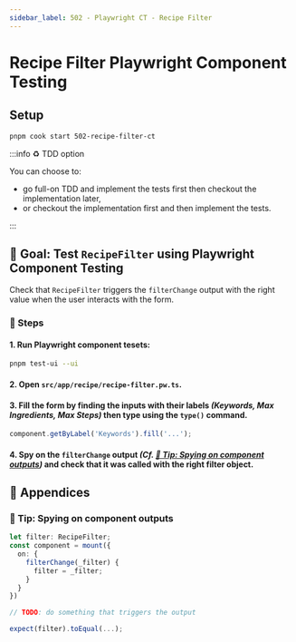 ```yaml
---
sidebar_label: 502 - Playwright CT - Recipe Filter
---
```


# Recipe Filter Playwright Component Testing

## Setup

```sh
pnpm cook start 502-recipe-filter-ct
```

:::info ♻️ TDD option

You can choose to:

- go full-on TDD and implement the tests first then checkout the implementation later,
- or checkout the implementation first and then implement the tests.

:::

## 🎯 Goal: Test `RecipeFilter` using Playwright Component Testing

Check that `RecipeFilter` triggers the `filterChange` output with the right value when the user interacts with the form.

### 📝 Steps

#### 1. Run Playwright component tesets:

```sh
pnpm test-ui --ui
```

#### 2. Open `src/app/recipe/recipe-filter.pw.ts`.

#### 3. Fill the form by finding the inputs with their labels _(Keywords, Max Ingredients, Max Steps)_ then type using the `type()` command.

```ts
component.getByLabel('Keywords').fill('...');
```

#### 4. Spy on the `filterChange` output _(Cf. [🎁 Tip: Spying on component outputs](#-tip-spying-on-component-outputs))_ and check that it was called with the right filter object.

## 📖 Appendices

### 🎁 Tip: Spying on component outputs

```ts
let filter: RecipeFilter;
const component = mount({
  on: {
    filterChange(_filter) {
      filter = _filter;
    }
  }
})

// TODO: do something that triggers the output

expect(filter).toEqual(...);
```
